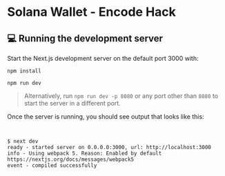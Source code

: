 # Solana Wallet - Encode Hack

## 💻 Running the development server

Start the Next.js development server on the default port 3000 with:

```
npm install
```

```
npm run dev
```

> Alternatively, run `npm run dev -p 8080` or any port other than `8080` to start the server in a different port.

Once the server is running, you should see output that looks like this:

```


$ next dev
ready - started server on 0.0.0.0:3000, url: http://localhost:3000
info - Using webpack 5. Reason: Enabled by default https://nextjs.org/docs/messages/webpack5
event - compiled successfully

```
